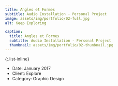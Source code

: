 ```yaml
---
title: Angles et Formes
subtitle: Audio Installation - Personal Project 
image: assets/img/portfolio/02-full.jpg
alt: Keep Exploring

caption:
  title: Angles et Formes
  subtitle: Audio Installation - Personal Project
  thumbnail: assets/img/portfolio/02-thumbnail.jpg
---
```


 

{:.list-inline}
- Date: January 2017
- Client: Explore
- Category: Graphic Design

